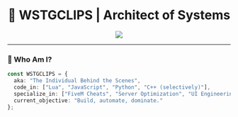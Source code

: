 <h1 align="center">🧠 WSTGCLIPS | Architect of Systems</h1>
<p align="center">
  <img src="https://readme-typing-svg.herokuapp.com?font=Fira+Code&size=22&duration=3000&color=00FFF7&center=true&vCenter=true&lines=Full+Stack+Dev+%7C+FiveM+Cheat+Engineer+%7C+SMM+Strategist;Building+cool+things.+Making+real+impact." />
</p>

---

### 🧬 Who Am I?

```ts
const WSTGCLIPS = {
  aka: "The Individual Behind the Scenes",
  code_in: ["Lua", "JavaScript", "Python", "C++ (selectively)"],
  specialize_in: ["FiveM Cheats", "Server Optimization", "UI Engineering", "SMM Systems"],
  current_objective: "Build, automate, dominate."
};
